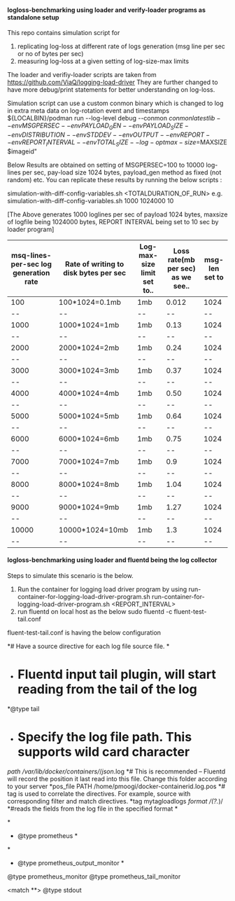 #### logloss-benchmarking using loader and verify-loader programs as standalone setup

This repo contains simulation script for 
 1. replicating log-loss at different rate of logs generation (msg line per sec or no of bytes per sec)
 2. measuring log-loss at a given setting of log-size-max limits
 
 The loader and verifiy-loader scripts are taken from https://github.com/ViaQ/logging-load-driver
 They are further changed to have more debug/print statements for better understanding on log-loss.
 
 Simulation script can use a custom conmon binary which is changed to log in extra meta data on log-rotation event and timestamps
 ${LOCALBIN}/podman run --log-level debug --conmon $conmonlatestlib --env MSGPERSEC --env PAYLOAD_GEN --env PAYLOAD_SIZE --env DISTRIBUTION --env STDDEV --env OUTPUT  --env REPORT --env REPORT_INTERVAL --env TOTAL_SIZE --log-opt max-size=$MAXSIZE  $imageid" 
 
 
 
 Below Results are obtained on setting of MSGPERSEC=100 to 10000 log-lines per sec, pay-load size 1024 bytes, payload_gen method as fixed (not random) etc.
 You can replicate these results by running the below scripts :
 
 simulation-with-diff-config-variables.sh <MSGPERSEC> <MAXSIZE> <TOTALDURATION_OF_RUN>
 e.g. simulation-with-diff-config-variables.sh 1000 1024000 10 
 
 [The Above generates 1000 loglines per sec of payload 1024 bytes, maxsize of logfile being 1024000 bytes, REPORT INTERVAL being set to 10 sec by loader program]
 

|msq-lines-per-sec log generation rate | Rate of writing to disk bytes per sec | Log-max-size limit set to.. | Loss rate(mb per sec) as we see.. |msg-len set to |
|--|--|--|--|--|
|100  | 100*1024=0.1mb| 1mb | 0.012| 1024 |
|--|--|--|--|--|
|1000 | 1000*1024=1mb | 1mb | 0.13 | 1024 |
|--|--|--|--|--|
|2000 | 2000*1024=2mb | 1mb | 0.24 | 1024 |
|--|--|--|--|--|
|3000 | 3000*1024=3mb | 1mb | 0.37 | 1024 |
|--|--|--|--|--|
|4000 | 4000*1024=4mb | 1mb | 0.50 | 1024 |
|--|--|--|--|--|
|5000 | 5000*1024=5mb | 1mb | 0.64 | 1024 |
|--|--|--|--|--|
|6000 | 6000*1024=6mb | 1mb | 0.75 | 1024 |
|--|--|--|--|--|
|7000 | 7000*1024=7mb | 1mb | 0.9  | 1024 |
|--|--|--|--|--|
|8000 | 8000*1024=8mb | 1mb | 1.04 | 1024 |
|--|--|--|--|--|
|9000 |9000*1024=9mb  | 1mb | 1.27 | 1024 |
|--|--|--|--|--|
|10000|10000*1024=10mb|1mb  | 1.3  | 1024 |
|--|--|--|--|--|


#### logloss-benchmarking using loader and fluentd being the log collector
Steps to simulate this scenario is the below.
1. Run the container for logging load driver program by using run-container-for-logging-load-driver-program.sh 
run-container-for-logging-load-driver-program.sh <MSEPERSEC> <MAXSIZELOGFILE> <REPORT_INTERVAL>
2. run fluentd on local host as the below
 sudo fluentd -c fluent-test-tail.conf

fluent-test-tail.conf is having the below configuration 


*# Have a source directive for each log file source file.
*<source>
*    # Fluentd input tail plugin, will start reading from the tail of the log
*@type tail
*    # Specify the log file path. This supports wild card character
*path /var/lib/docker/containers/*/*json*.log
*# This is recommended – Fluentd will record the position it last read into this file. Change this folder according to your server
*pos_file PATH /home/pmoogi/docker-containerid.log.pos
*# tag is used to correlate the directives. For example, source with corresponding filter and match directives.
*tag mytagloadlogs
*format /(?<message>.*)/
*#reads the  fields from the log file in the specified format
*</source>

*<source>
* @type prometheus
*</source>

*<source>
*  @type prometheus_output_monitor
*</source>

<source>
  @type prometheus_monitor
</source>

<source>
  @type prometheus_tail_monitor
</source>

<match **>
  @type stdout
</match>
